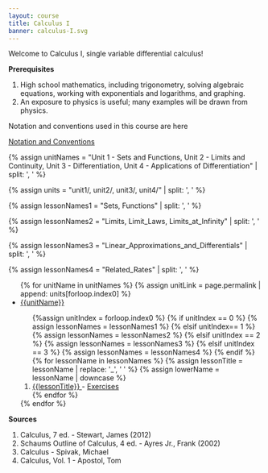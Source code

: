 ```yaml
---
layout: course
title: Calculus I
banner: calculus-I.svg
---
```


Welcome to Calculus I, single variable differential calculus! 

<b>Prerequisites</b>
1. High school mathematics, including trigonometry, solving algebraic equations, working with exponentials and logarithms, and graphing.
2. An exposure to physics is useful; many examples will be drawn from physics. 

Notation and conventions used in this course are here

<a class = "page-link" href = "/calculus-I/notation"> Notation and Conventions </a>

{% assign unitNames = "Unit 1 - Sets and Functions, Unit 2 - Limits and Continuity, Unit 3 - Differentiation, Unit 4 - Applications of Differentiation" | split: ', ' %}

{% assign units = "unit1/, unit2/, unit3/, unit4/" | split: ', ' %}

{% assign lessonNames1 = "Sets, Functions" | split: ', ' %}

<!--- Inverse_Functions --->

{% assign lessonNames2 = "Limits, Limit_Laws, Limits_at_Infinity" | split: ', ' %}

<!--- Squeeze_Theorem, Continuity, Intermediate_Value_Theorem,--->

{% assign lessonNames3 = "Linear_Approximations_and_Differentials" | split: ', ' %}

<!--- Definition_of_the_Derivative, Derivatives_of_Polynomials, Product_Rule, Quotient_Rule, Derivatives_of_Trigonometric_Functions, Derivatives_of_Exponentials, Derivatives_of_Hyperbolic_Functions*, Chain_Rule, Implicit_Differentiation, Derivatives_of_Logarithms, Derivatives_of_Inverse_Trigonometric_Functions, Derivatives_of_Inverse_Hyperbolic_Functions*, Logarithmic_Differentiation,  -->

<!--- , Taylor_Polynomials, Lagrange_Remainder_Theorem --->

{% assign lessonNames4 = "Related_Rates" | split: ', ' %}

<!--- Kinematics_Problems, Exponential_Growth_and_Decay, Newton's_Law_of_Cooling,  --->

<!--- , Extrema, Mean_Value_Theorem, Curve_Sketching, Optimization_Problems, L'Hopital's_Rule, Newton's_Method --->

<ul>
{% for unitName in unitNames %}
{% assign unitLink = page.permalink | append: units[forloop.index0] %}
<li>  <a class="page-link" href="{{unitLink}}"> {{unitName}} </a> </li>
<ol> {%assign unitIndex = forloop.index0 %}
{% if unitIndex == 0 %} {% assign lessonNames = lessonNames1 %}
{% elsif unitIndex== 1 %}  {% assign lessonNames = lessonNames2 %}
{% elsif unitIndex == 2 %}  {% assign lessonNames = lessonNames3 %}
{% elsif unitIndex == 3 %}  {% assign lessonNames = lessonNames4 %}
{% endif %}
{% for lessonName in lessonNames %}
{% assign lessonTitle = lessonName | replace:  '_', ' ' %}
{% assign lowerName = lessonName | downcase %}
<li> <a class = "page-link" href = "{{ lowerName | prepend: units[unitIndex] | prepend: current_page.permalink }}"> {{lessonTitle}} </a> - <a class = "page-link" href = "{{ lowerName | prepend: units[unitIndex] | prepend: current_page.permalink | append: "-exercises" }}"> Exercises </a> </li>
{% endfor %}
</ol>
{% endfor %}
</ul>

**Sources**

1. Calculus, 7 ed. - Stewart, James (2012)
2. Schaums Outline of Calculus, 4 ed. - Ayres Jr., Frank (2002)
3. Calculus - Spivak, Michael 
4. Calculus, Vol. 1 - Apostol, Tom 
